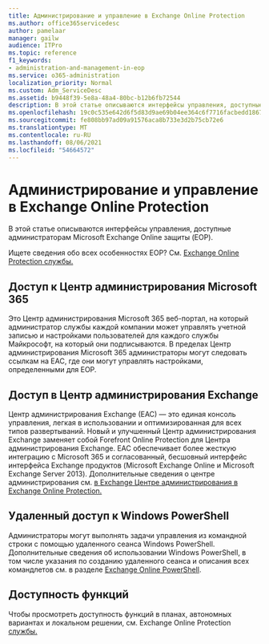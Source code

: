 ```yaml
---
title: Администрирование и управление в Exchange Online Protection
ms.author: office365servicedesc
author: pamelaar
manager: gailw
audience: ITPro
ms.topic: reference
f1_keywords:
- administration-and-management-in-eop
ms.service: o365-administration
localization_priority: Normal
ms.custom: Adm_ServiceDesc
ms.assetid: b9448f39-5e8a-48a4-80bc-b12b6fb72544
description: В этой статье описываются интерфейсы управления, доступные администраторам Microsoft Exchange Online защиты (EOP).
ms.openlocfilehash: 19c0c535e642d6f5d83d9ae69b04ee364c6f7716facbedd18677f3c3702c1554
ms.sourcegitcommit: fe808bb97ad09a91576aca8b733e3d2b75cb72e6
ms.translationtype: MT
ms.contentlocale: ru-RU
ms.lasthandoff: 08/06/2021
ms.locfileid: "54664572"
---
```

# <a name="administration-and-management-in-exchange-online-protection"></a>Администрирование и управление в Exchange Online Protection

В этой статье описываются интерфейсы управления, доступные администраторам Microsoft Exchange Online защиты (EOP).
  
Ищете сведения обо всех особенностях EOP? См. [Exchange Online Protection службы.](exchange-online-protection-service-description.md)
  
## <a name="access-to-the-microsoft-365-admin-center"></a>Доступ к Центр администрирования Microsoft 365

Это Центр администрирования Microsoft 365 веб-портал, на который администратор службы каждой компании может управлять учетной записью и настройками пользователей для каждого службы Майкрософт, на который они подписываются. В пределах Центр администрирования Microsoft 365 администраторы могут следовать ссылкам на EAC, где они могут управлять настройками, определенными для EOP.
  
## <a name="access-to-the-exchange-admin-center"></a>Доступ в Центр администрирования Exchange

Центр администрирования Exchange (EAC) — это единая консоль управления, легкая в использовании и оптимизированная для всех типов развертываний. Новый и улучшенный Центр администрирования Exchange заменяет собой Forefront Online Protection для Центра администрирования Exchange. EAC обеспечивает более жесткую интеграцию с Microsoft 365 и согласованный, бесшовный интерфейс интерфейса Exchange продуктов (Microsoft Exchange Online и Microsoft Exchange Server 2013). Дополнительные сведения о центре администрирования см. [в Exchange Центре администрирования в Exchange Online Protection.](/microsoft-365/security/office-365-security/exchange-admin-center-in-exchange-online-protection-eop)
  
## <a name="remote-windows-powershell-access"></a>Удаленный доступ к Windows PowerShell

 Администраторы могут выполнять задачи управления из командной строки с помощью удаленного сеанса Windows PowerShell. Дополнительные сведения об использовании Windows PowerShell, в том числе указания по созданию удаленного сеанса и описания всех командлетов см. в разделе [Exchange Online PowerShell](/powershell/exchange/exchange-online-powershell).
  
## <a name="feature-availability"></a>Доступность функций

Чтобы просмотреть доступность функций в планах, автономных вариантах и локальном решении, см. Exchange Online Protection [службы.](exchange-online-protection-service-description.md)
